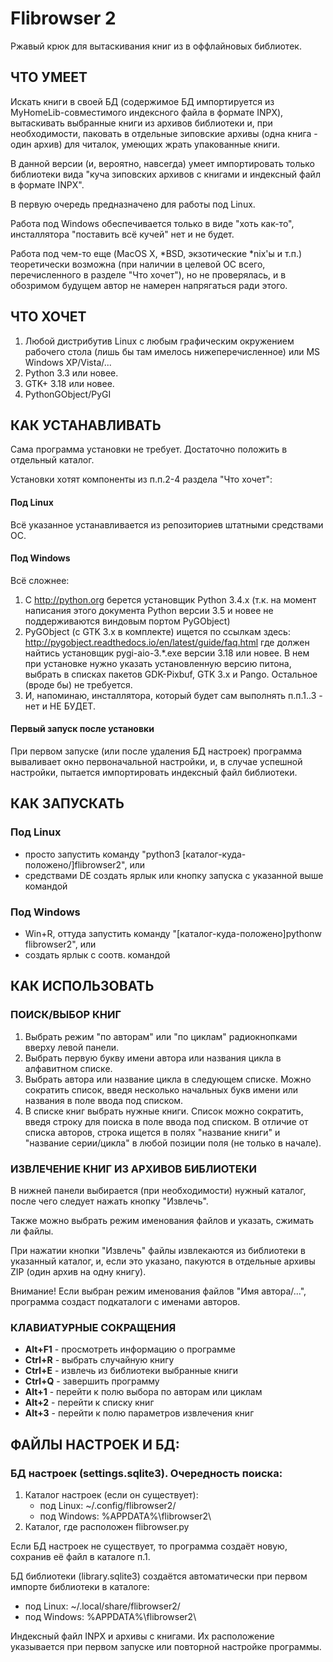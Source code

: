 # Flibrowser 2

Ржавый крюк для вытаскивания книг из в оффлайновых библиотек.

## ЧТО УМЕЕТ

Искать книги в своей БД (содержимое БД импортируется из MyHomeLib-совместимого
индексного файла в формате INPX), вытаскивать выбранные книги из архивов
библиотеки и, при необходимости, паковать в отдельные зиповские архивы
(одна книга - один архив) для читалок, умеющих жрать упакованные книги.

В данной версии (и, вероятно, навсегда) умеет импортировать только
библиотеки вида "куча зиповских архивов с книгами и индексный файл
в формате INPX".

В первую очередь предназначено для работы под Linux.

Работа под Windows обеспечивается только в виде "хоть как-то",
инсталлятора "поставить всё кучей" нет и не будет.

Работа под чем-то еще (MacOS X, *BSD, экзотические *nix'ы и т.п.)
теоретически возможна (при наличии в целевой ОС всего, перечисленного
в разделе "Что хочет"), но не проверялась, и в обозримом будущем автор
не намерен напрягаться ради этого.


## ЧТО ХОЧЕТ

1. Любой дистрибутив Linux с любым графическим окружением рабочего стола
   (лишь бы там имелось нижеперечисленное)
   или MS Windows XP/Vista/...
2. Python 3.3 или новее.
3. GTK+ 3.18 или новее.
4. PythonGObject/PyGI


## КАК УСТАНАВЛИВАТЬ

Сама программа установки не требует. Достаточно положить в отдельный каталог.

Установки хотят компоненты из п.п.2-4 раздела "Что хочет":

#### Под Linux

Всё указанное устанавливается из репозиториев штатными средствами ОС.

#### Под Windows

Всё сложнее:

1. С <http://python.org> берется установщик Python 3.4.x (т.к. на момент написания
   этого документа Python версии 3.5 и новее не поддерживаются виндовым
   портом PyGObject)
2. PyGObject (с GTK 3.x в комплекте) ищется по ссылкам здесь:
   <http://pygobject.readthedocs.io/en/latest/guide/faq.html>
   где должен найтись установщик pygi-aio-3.*.exe версии 3.18 или новее.
   В нем при установке нужно указать установленную версию питона,
   выбрать в списках пакетов GDK-Pixbuf, GTK 3.x и Pango.
   Остальное (вроде бы) не требуется.
3. И, напоминаю, инсталлятора, который будет сам выполнять п.п.1..3 - нет и НЕ БУДЕТ.

#### Первый запуск после установки

При первом запуске (или после удаления БД настроек) программа вываливает окно
первоначальной настройки, и, в случае успешной настройки, пытается
импортировать индексный файл библиотеки.

## КАК ЗАПУСКАТЬ

### Под Linux

- просто запустить команду "python3 [каталог-куда-положено/]flibrowser2", или
- средствами DE создать ярлык или кнопку запуска с указанной выше командой

### Под Windows

- Win+R, оттуда запустить команду "[каталог-куда-положено\]pythonw flibrowser2", или
- создать ярлык с соотв. командой

## КАК ИСПОЛЬЗОВАТЬ
### ПОИСК/ВЫБОР КНИГ

1. Выбрать режим "по авторам" или "по циклам" радиокнопками вверху
   левой панели.
2. Выбрать первую букву имени автора или названия цикла в алфавитном
   списке.
3. Выбрать автора или название цикла в следующем списке.
   Можно сократить список, введя несколько начальных букв имени или
   названия в поле ввода под списком.
4. В списке книг выбрать нужные книги. Список можно сократить, введя
   строку для поиска в поле ввода под списком.
   В отличие от списка авторов, строка ищется в полях "название книги"
   и "название серии/цикла" в любой позиции поля (не только в начале).

### ИЗВЛЕЧЕНИЕ КНИГ ИЗ АРХИВОВ БИБЛИОТЕКИ

В нижней панели выбирается (при необходимости) нужный каталог, после чего
следует нажать кнопку "Извлечь".

Также можно выбрать режим именования файлов и указать, сжимать ли файлы.

При нажатии кнопки "Извлечь" файлы извлекаются из библиотеки в указанный
каталог, и, если это указано, пакуются в отдельные архивы ZIP
(один архив на одну книгу).

Внимание! Если выбран режим именования файлов "Имя автора/...", программа
создаст подкаталоги с именами авторов.

### КЛАВИАТУРНЫЕ СОКРАЩЕНИЯ

- **Alt+F1** - просмотреть информацию о программе
- **Ctrl+R** - выбрать случайную книгу
- **Ctrl+E** - извлечь из библиотеки выбранные книги
- **Ctrl+Q** - завершить программу
- **Alt+1** - перейти к полю выбора по авторам или циклам
- **Alt+2** - перейти к списку книг
- **Alt+3** - перейти к полю параметров извлечения книг

## ФАЙЛЫ НАСТРОЕК И БД:

### БД настроек (settings.sqlite3). Очередность поиска:

1. Каталог настроек (если он существует):
   - под Linux: ~/.config/flibrowser2/
   - под Windows: %APPDATA%\flibrowser2\
2. Каталог, где расположен flibrowser.py

Если БД настроек не существует, то программа создаёт новую, сохранив её
файл в каталоге п.1.

БД библиотеки (library.sqlite3) создаётся автоматически при первом импорте
библиотеки в каталоге:

- под Linux: ~/.local/share/flibrowser2/
- под Windows: %APPDATA%\flibrowser2\

Индексный файл INPX и архивы с книгами. Их расположение указывается при
первом запуске или повторной настройке программы.
